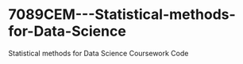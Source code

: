 # 7089CEM---Statistical-methods-for-Data-Science
Statistical methods for Data Science Coursework Code 
